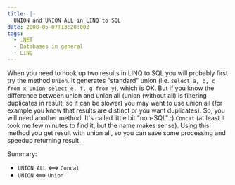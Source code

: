 ```yaml
---
title: |-
  UNION and UNION ALL in LINQ to SQL
date: 2008-05-07T13:20:00Z
tags:
  - .NET
  - Databases in general
  - LINQ
---
```

When you need to hook up two results in LINQ to SQL you will probably first try the method `Union`. It generates "standard" union (i.e. `select a, b, c from x union select e, f, g from y`), which is OK. But if you know the difference between union and union all (union (without all) is filtering duplicates in result, so it can be slower) you may want to use union all (for example you know that results are distinct or you want duplicates). So, you will need another method. It's called little bit "non-SQL" :) `Concat` (at least it took me few minutes to find it, but the name makes sense). Using this method you get result with union all, so you can save some processing and speedup returning result.

Summary: 
* `UNION ALL` <==> `Concat`
* `UNION` <==> `Union`
